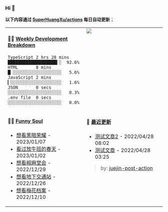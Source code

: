 
### Hi 👋

**以下内容通过 <a href="https://github.com/SuperHuangXu/SuperHuangXu/actions" target="_blank">SuperHuangXu/actions</a> 每日自动更新**；

<table width="800px">
<tr>
<td valign="top" width="50%">

#### 🏊‍♂️ <a href="https://gist.github.com/SuperHuangXu/d3e32e70ad1d22b5a3c5e8fc3c67dcc5" target="_blank">Weekly Development Breakdown</a>

```text
TypeScript 2 hrs 28 mins  ███████████████████▍░  92.6%
HTML       8 mins         █▏░░░░░░░░░░░░░░░░░░░   5.6%
JavaScript 2 mins         ▎░░░░░░░░░░░░░░░░░░░░   1.6%
JSON       0 secs         ░░░░░░░░░░░░░░░░░░░░░   0.3%
.env file  0 secs         ░░░░░░░░░░░░░░░░░░░░░   0.0%
```

</td>
<td valign="top" width="50%">
<a href="https://github.com/SuperHuangXu">
  <img align="center" src="https://github-readme-stats.vercel.app/api/top-langs/?username=SuperHuangXu&layout=compact&theme=radical" />
</a>
</td>
</tr>
<tr>
<td valign="top" width="50%">

#### 🤾‍♂️ <a href="https://www.douban.com/people/135404786/" target="_blank">Funny Soul</a>

* <a href='http://movie.douban.com/subject/35314632/' target='_blank'>想看黑暗荣耀</a> - 2023/01/07
* <a href='http://movie.douban.com/subject/1291549/' target='_blank'>看过放牛班的春天</a> - 2023/01/02
* <a href='http://movie.douban.com/subject/27305997/' target='_blank'>想看椒麻堂会</a> - 2022/12/29
* <a href='http://movie.douban.com/subject/2133474/' target='_blank'>想看地下交通站</a> - 2022/12/26
* <a href='http://movie.douban.com/subject/3131843/' target='_blank'>想看梅花档案</a> - 2022/12/10

</td>
<td valign="top" width="50%">

#### 🤾‍ <a href="https://juejin.cn/user/4142615541064046" target="_blank">最近更新</a>
  * <a href='https://juejin.cn/post/7091561831067566117' target='_blank'>测试文章2</a> - 2022/04/28 08:02
* <a href='https://juejin.cn/post/7091490504222703652' target='_blank'>测试文章</a> - 2022/04/28 03:25

> by: [juejin-post-action](https://github.com/SuperHuangXu/juejin-post-action)

</td>
</tr>
</table>
